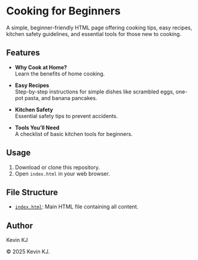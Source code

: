 # Cooking for Beginners

A simple, beginner-friendly HTML page offering cooking tips, easy recipes, kitchen safety guidelines, and essential tools for those new to cooking.

## Features

- **Why Cook at Home?**  
  Learn the benefits of home cooking.

- **Easy Recipes**  
  Step-by-step instructions for simple dishes like scrambled eggs, one-pot pasta, and banana pancakes.

- **Kitchen Safety**  
  Essential safety tips to prevent accidents.

- **Tools You’ll Need**  
  A checklist of basic kitchen tools for beginners.

## Usage

1. Download or clone this repository.
2. Open `index.html` in your web browser.

## File Structure

- [`index.html`](index.html): Main HTML file containing all content.

## Author

Kevin KJ

&copy; 2025 Kevin KJ.